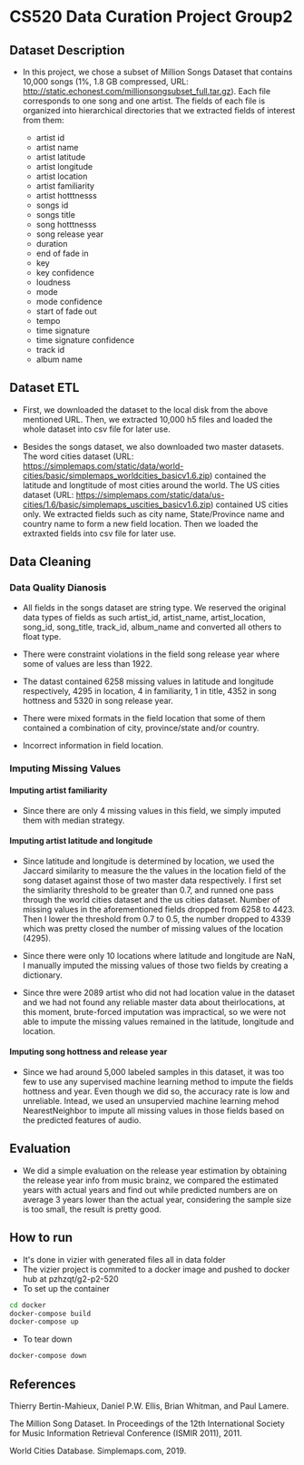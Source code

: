 # CS520 Data Curation Project Group2

## Dataset Description

- In this project, we chose a subset of Million Songs Dataset that contains 10,000 songs (1%, 1.8 GB compressed, URL: http://static.echonest.com/millionsongsubset_full.tar.gz). Each file corresponds to one song and one artist.
The fields of each file is organized into hierarchical directories that we extracted fields of interest from them:

	- artist id
	- artist name
	- artist latitude
	- artist longitude
	- artist location
	- artist familiarity
	- artist hotttnesss
	- songs id
	- songs title
	- song hotttnesss
	- song release year
	- duration
	- end of fade in
	- key
	- key confidence
	- loudness
	- mode
	- mode confidence
	- start of fade out
	- tempo
	- time signature
	- time signature confidence
	- track id
	- album name

## Dataset ETL

- First, we downloaded the dataset to the local disk from the above mentioned URL. Then, we extracted 10,000 h5 files and loaded the whole dataset into csv file for later use.

- Besides the songs dataset, we also downloaded two master datasets. The word cities dataset (URL: https://simplemaps.com/static/data/world-cities/basic/simplemaps_worldcities_basicv1.6.zip) contained the latitude and longtitude of most cities around the world. The US cities dataset (URL: https://simplemaps.com/static/data/us-cities/1.6/basic/simplemaps_uscities_basicv1.6.zip) contained US cities only. We extracted fields such as city name, State/Province name and country name to form a new field location. Then we loaded the extraxted fields into csv file for later use.

## Data Cleaning

### Data Quality Dianosis

- All fields in the songs dataset are string type. We reserved the original data types of fields as such artist_id, artist_name, artist_location,  song_id, song_title, track_id, album_name and converted all others to float type.

- There were constraint violations in the field song release year where some of values are less than 1922. 

- The datast contained 6258 missing values in latitude and longitude respectively, 4295 in location, 4 in familiarity, 1 in title, 4352 in song hottness and 5320 in song release year.

- There were mixed formats in the field location that some of them contained a combination of city, province/state and/or country.

- Incorrect information in field location.

### Imputing Missing Values

#### Imputing artist familiarity

- Since there are only 4 missing values in this field, we simply imputed them with median strategy.

#### Imputing artist latitude and longitude

- Since latitude and longitude is determined by location, we used the Jaccard similarity to measure the the values in the location field of the song dataset against those of two master data respectively. I first set the simliarity threshold to be greater than 0.7, and runned one pass through the world cities dataset and the us cities dataset. Number of missing values in the aforementioned fields dropped from 6258 to 4423. Then I lower the threshold from 0.7 to 0.5, the number dropped to 4339 which was pretty closed the number of missing values of the location (4295).

- Since there were only 10 locations where latitude and longitude are NaN, I manually imputed the missing values of those two fields by creating a dictionary.  

- Since thre were 2089 artist who did not had location value in the dataset and we had not found any reliable master data 
about theirlocations, at this moment, brute-forced imputation was impractical, so we were not able to impute the missing values remained in the latitude, longitude and location.

#### Imputing song hottness and release year

- Since we had around 5,000 labeled samples in this dataset, it was too few to use any supervised machine learning method to impute the fields hottness and year. Even though we did so, the accuracy rate is low and unreliable. Intead, we used an
unsupervied machine learning mehod NearestNeighbor to impute all missing values in those fields based on the predicted features of audio. 

## Evaluation

- We did a simple evaluation on the release year estimation by obtaining the release year info from music brainz, we compared the estimated years with actual years and find out while predicted numbers are on average 3 years lower than the actual year, considering the sample size is too small, the result is pretty good.

## How to run

- It's done in vizier with generated files all in data folder
- The vizier project is commited to a docker image and pushed to docker hub at pzhzqt/g2-p2-520
- To set up the container
~~~sh
cd docker
docker-compose build
docker-compose up
~~~
- To tear down
~~~sh
docker-compose down
~~~

## References

Thierry Bertin-Mahieux, Daniel P.W. Ellis, Brian Whitman, and Paul Lamere. 

The Million Song Dataset. In Proceedings of the 12th International Society for Music Information Retrieval Conference (ISMIR 2011), 2011.

World Cities Database. Simplemaps.com, 2019.
